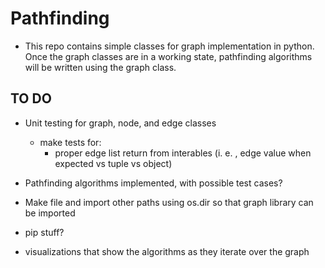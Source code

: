 # Pathfinding

- This repo contains simple classes for graph implementation in python. Once the graph classes are in a working state, pathfinding algorithms will be written using the graph class.

## TO DO

- Unit testing for graph, node, and edge classes 

	- make tests for:
		- proper edge list return from interables (i. e. , edge value when expected vs tuple vs object)

- Pathfinding algorithms implemented, with possible test cases?
- Make file and import other paths using os.dir so that graph library can be imported 
- pip stuff?
- visualizations that show the algorithms as they iterate over the graph 

